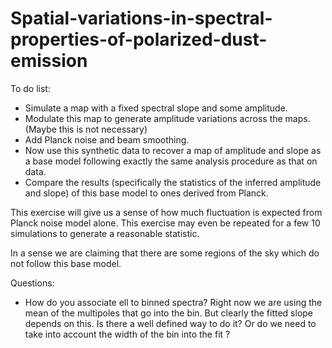 # Spatial-variations-in-spectral-properties-of-polarized-dust-emission

To do list:
  - Simulate a map with a fixed spectral slope and some amplitude. 
  - Modulate this map to generate amplitude variations across the maps.(Maybe this is not necessary) 
  - Add Planck noise and beam smoothing. 
  - Now use this synthetic data to recover a map of amplitude and slope as a base model following exactly the same analysis procedure as that on data. 
  - Compare the results (specifically the statistics of the inferred amplitude and slope) of this base model to ones derived from Planck.
  
This exercise will give us a sense of how much fluctuation is expected from Planck noise model alone. This exercise may even be repeated for a few 10 simulations to generate a reasonable statistic. 

In a sense we are claiming that there are some regions of the sky which do not follow this base model. 


Questions:

 -  How do you associate ell to binned spectra? Right now we are using the mean of the multipoles that go into the bin. But clearly the fitted slope depends on this. Is there a well defined way to do it? Or do we need to take into account the width of the bin into the fit ? 
